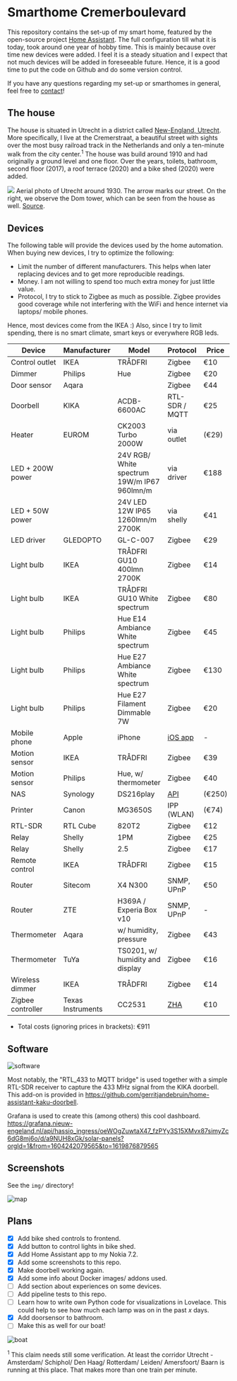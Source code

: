 # Smarthome Cremerboulevard

This repository contains the set-up of my smart home, featured by the open-source project [Home Assistant](https://www.home-assistant.io/).
The full configuration till what it is today, took around one year of hobby time.
This is mainly because over time new devices were added.
I feel it is a steady situation and I expect that not much devices will be added in foreseeable future.
Hence, it is a good time to put the code on Github and do some version control.

If you have any questions regarding my set-up or smarthomes in general, feel free to [contact](mailto:gerritjandebruin@gmail.com)!

## The house
The house is situated in Utrecht in a district called [New-England, Utrecht](https://nl.wikipedia.org/wiki/Nieuw_Engeland,_Thomas_%C3%A0_Kempisplantsoen_en_omgeving).
More specifically, I live at the Cremerstraat, a beautiful street with sights over the most busy railroad track in the Netherlands and only a ten-minute walk from the city center.<sup>1</sup>
The house was build around 1910 and had originally a ground level and one floor.
Over the years, toilets, bathroom, second floor (2017), a roof terrace (2020) and a bike shed (2020) were added.

![](www/aerial-1930.jpg)
Aerial photo of Utrecht around 1930. The arrow marks our street. On the right, we observe the Dom tower, which can be seen from the house as well. [Source](https://hetutrechtsarchief.nl/collectie/2C8CA0EEF8605EE4B7786F7C60876957).

## Devices
The following table will provide the devices used by the home automation.
When buying new devices, I try to optimize the following:
* Limit the number of different manufacturers. This helps when later replacing devices and to get more reproducible readings.
* Money. I am not willing to spend too much extra money for just little value.
* Protocol, I try to stick to Zigbee as much as possible. Zigbee provides good coverage while not interfering with the WiFi and hence internet via laptops/ mobile phones.

Hence, most devices come from the IKEA :)
Also, since I try to limit spending, there is no smart climate, smart keys or everywhere RGB leds.

| Device            | Manufacturer      | Model                                       | Protocol                                                                                     | Price  | Pcs  | Link                                                                                                                                          |
|-------------------|-------------------|---------------------------------------------|----------------------------------------------------------------------------------------------|--------|------|-----------------------------------------------------------------------------------------------------------------------------------------------|
| Control outlet    | IKEA              | TRÅDFRI                                     | Zigbee                                                                                       | €10    | 1    | [ikea.com](https://www.ikea.com/nl/en/p/tradfri-wireless-control-outlet-90356166/)                                                            |
| Dimmer            | Philips           | Hue                                         | Zigbee                                                                                       | €20    | 1    | [mediamarkt.nl](https://www.mediamarkt.nl/nl/product/_philips-hue-white-ambiance-starterkit-inclusief-dimmer-switch-e27-1522070.html)         |
| Door sensor       | Aqara             |                                             | Zigbee                                                                                       | €44    | 5    | [aliexpress.com](https://aliexpress.com/item/4001241581941.html)                                                                              |
| Doorbell          | KIKA              | ACDB-6600AC                                 | RTL-SDR / MQTT                                                                               | €25    | 1    | [gamma.nl](https://www.gamma.nl/assortiment/klikaanklikuit-deurbel-set-acdb-6600ac/p/B413295)                                                 |
| Heater            | EUROM             | CK2003 Turbo 2000W                          | via outlet                                                                                   | (€29)  | 1    | [hornbach.nl](https://www.hornbach.nl/shop/EUROM-Convectorkachel-CK2003-Turbo-2000-Watt/8438008/artikel.html)                                 |
| LED + 200W power  |                   | 24V RGB/ White spectrum 19W/m IP67 960lmn/m | via driver                                                                                   | €188   | 10m  | [led-gigant.nl](https://www.led-gigant.nl/product/24volt-rgbww-led-strip-ip66/)                                                               |
| LED + 50W power   |                   | 24V LED 12W IP65 1260lmn/m 2700K            | via shelly                                                                                   | €41    | 2.5m | [led-gigant.nl](https://www.led-gigant.nl/product/waterdichte-led-strip-extra-warm-wit-12w-1260lm-meter-24vdc-ip68-nano-3000k-25m-rol-kopie/) |
| LED driver        | GLEDOPTO          | GL-C-007                                    | Zigbee                                                                                       | €29    | 1    | [gledopto.eu](https://www.gledopto.eu/led-controller-zigbee-compatible-eng)                                                                   |
| Light bulb        | IKEA              | TRÅDFRI GU10 400lmn 2700K                   | Zigbee                                                                                       | €14    | 2    | [ikea.com](https://www.ikea.com/nl/nl/p/tradfri-led-lamp-gu10-400-lumen-draadloos-dimbaar-warm-wit-60420041/)                                 |
| Light bulb        | IKEA              | TRÅDFRI GU10 White spectrum                 | Zigbee                                                                                       | €80    | 5    | [ikea.com](https://www.ikea.com/nl/en/p/tradfri-led-bulb-gu10-400-lumen-wireless-dimmable-white-spectrum-90408603/)                           |
| Light bulb        | Philips           | Hue E14 Ambiance White spectrum             | Zigbee                                                                                       | €45    | 2    | [mediamarkt.nl](https://www.mediamarkt.nl/nl/product/_philips-hue-ambiance-2-pack-wit-1502337.html)                                           |
| Light bulb        | Philips           | Hue E27 Ambiance White spectrum             | Zigbee                                                                                       | €130   | 3    | [mediamarkt.nl](https://www.mediamarkt.nl/nl/product/_philips-hue-white-ambiance-starterkit-inclusief-dimmer-switch-e27-1522070.html)         |
| Light bulb        | Philips           | Hue E27 Filament Dimmable 7W                | Zigbee                                                                                       | €20    | 1    | [gamma.nl](https://www.gamma.nl/assortiment/philips-hue-filament-led-lamp-e27-7w/p/B128025)                                                   |
| Mobile phone      | Apple             | iPhone                                      | [iOS app](https://apps.apple.com/nl/app/home-assistant/id1099568401)                         | -      | 1    |                                                                                                                             |                 
| Motion sensor     | IKEA              | TRÅDFRI                                     | Zigbee                                                                                       | €39    | 3    | [ikea.com](https://www.ikea.com/nl/nl/p/tradfri-draadloze-bewegingssensor-wit-70429913/)                                                      |
| Motion sensor     | Philips           | Hue, w/ thermometer                         | Zigbee                                                                                       | €40    | 1    | [mediamarkt.nl](https://www.mediamarkt.nl/nl/product/_philips-hue-bewegingssensor-1522068.html)                                               |
| NAS               | Synology          | DS216play                                   | [API](https://github.com/home-assistant/core/tree/dev/homeassistant/components/synology_dsm) | (€250) | 1    | [tweakers.net](https://tweakers.net/pricewatch/461480/synology-diskstation-ds216play.html)                                                    |
| Printer           | Canon             | MG3650S                                     | IPP (WLAN)                                                                                   | (€74)  | 1    | [Canon.nl](https://www.canon.nl/printers/pixma-mg3650s/)                                                                                      |
| RTL-SDR           | RTL Cube          | 820T2                                       | Zigbee                                                                                       | €12    | 1    | [aliexpress.com](https://aliexpress.com/item/32476877972.html)                                                                                |
| Relay             | Shelly            | 1PM                                         | Zigbee                                                                                       | €25    | 2    | [shelly.cloud](https://shop.shelly.cloud/shelly-1pm-wifi-smart-home-automation-1)                                                             |
| Relay             | Shelly            | 2.5                                         | Zigbee                                                                                       | €17    | 1    | [shelly.cloud](https://shop.shelly.cloud/shelly-2.5-ce-ul-wifi-smart-home-automation)                                                         |
| Remote control    | IKEA              | TRÅDFRI                                     | Zigbee                                                                                       | €15    | 1    | [ikea.com](https://www.ikea.com/nl/en/p/tradfri-remote-control-30443124/)                                                                     |
| Router            | Sitecom           | X4 N300                                     | SNMP, UPnP                                                                                   | €50    | 1    | [sitecom.com](https://www.sitecom.com/nl/n300-wi-fi-gigabit-router-x4/wlr-4100/p/1585)                                                        |
| Router            | ZTE               | H369A / Experia Box v10                     | SNMP, UPnP                                                                                   | -      | 1    | [hardware.info](https://nl.hardware.info/routers.9/zte-kpn-experia-box-v10.280129)                                                            |
| Thermometer       | Aqara             | w/ humidity, pressure                       | Zigbee                                                                                       | €43    | 5    | [aliexpress.com](https://aliexpress.com/item/32888389905.html)                                                                                |
| Thermometer       | TuYa              | TS0201, w/ humidity and display             | Zigbee                                                                                       | €16    | 1    | [aliexpress.com](https://aliexpress.com/item/4001179535195.html)                                                                              |
| Wireless dimmer   | IKEA              | TRÅDFRI                                     | Zigbee                                                                                       | €14    | 2    | [ikea.com](https://www.ikea.com/nl/en/p/tradfri-wireless-dimmer-white-70408595/)                                                              |
| Zigbee controller | Texas Instruments | CC2531                                      | [ZHA](https://www.home-assistant.io/integrations/zha/)                                       | €10    | 1    | [tweakers.net](https://tweakers.net/aanbod/2522130/cc2531-zigbee-usb-stick-zigbee2mqtt-met-antenne.html)                                      |

- Total costs (ignoring prices in brackets): €911 

## Software
![software](img/software.PNG)

Most notably, the "RTL_433 to MQTT bridge" is used together with a simple RTL-SDR receiver to capture the 433 MHz signal from the KIKA doorbell.
This add-on is provided in https://github.com/gerritjandebruin/home-assistant-kaku-doorbell.

Grafana is used to create this (among others) this cool dashboard.
https://grafana.nieuw-engeland.nl/api/hassio_ingress/oeWOgZuwtaX47_fzPYy3S15XMvx87simyZc6dG8mj6o/d/a9NUH8xGk/solar-panels?orgId=1&from=1604242079565&to=1619876879565

## Screenshots
See the `img/` directory!

![map](img/map.PNG)

## Plans
- [x] Add bike shed controls to frontend.
- [x] Add button to control lights in bike shed.
- [x] Add Home Assistant app to my Nokia 7.2.
- [x] Add some screenshots to this repo.
- [x] Make doorbell working again.
- [x] Add some info about Docker images/ addons used.
- [ ] Add section about experiences on some devices.
- [ ] Add pipeline tests to this repo.
- [ ] Learn how to write own Python code for visualizations in Lovelace. This could help to see how much each lamp was on in the past $x$ days.
- [x] Add doorsensor to bathroom.
- [ ] Make this as well for our boat!

![boat](img/hapiness.JPG)

<sup>1</sup> This claim needs still some verification. At least the corridor Utrecht - Amsterdam/ Schiphol/ Den Haag/ Rotterdam/ Leiden/ Amersfoort/ Baarn is running at this place. That makes more than one train per minute.
